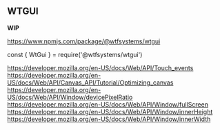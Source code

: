 ##  WTGUI

__WIP__


https://www.npmjs.com/package/@wtfsystems/wtgui

const { WtGui } = require('@wtfsystems/wtgui')


https://developer.mozilla.org/en-US/docs/Web/API/Touch_events
https://developer.mozilla.org/en-US/docs/Web/API/Canvas_API/Tutorial/Optimizing_canvas
https://developer.mozilla.org/en-US/docs/Web/API/Window/devicePixelRatio
https://developer.mozilla.org/en-US/docs/Web/API/Window/fullScreen
https://developer.mozilla.org/en-US/docs/Web/API/Window/innerHeight
https://developer.mozilla.org/en-US/docs/Web/API/Window/innerWidth
